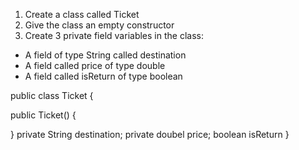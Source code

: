 1. Create a class called Ticket
2. Give the class an empty constructor
3. Create 3 private field variables in the class:  
- A field of type String called destination
- A field called price of type double
- A field called isReturn of type boolean

public class Ticket {
  
   public Ticket() {

   }
   private String destination;
   private doubel price;
   boolean isReturn
}